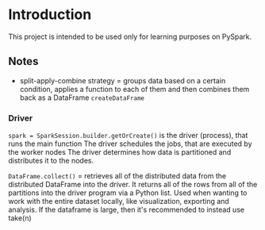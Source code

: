 # Introduction

This project is intended to be used only for learning purposes on PySpark.

## Notes

- split-apply-combine strategy = groups data based on a certain condition, applies a function to each of them and then combines them back as a DataFrame
`createDataFrame`

### Driver

`spark = SparkSession.builder.getOrCreate()` is the driver (process), that runs the main function
The driver schedules the jobs, that are executed by the worker nodes
The driver determines how data is partitioned and distributes it to the nodes.

`DataFrame.collect()` = retrieves all of the distributed data from the distributed DataFrame into the driver.
It returns all of the rows from all of the partitions into the driver program via a Python list.
Used when wanting to work with the entire dataset locally, like visualization, exporting and analysis.
If the dataframe is large, then it's recommended to instead use take(n)

